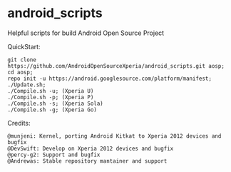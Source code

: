 android_scripts
===============

Helpful scripts for build Android Open Source Project

QuickStart:

    git clone https://github.com/AndroidOpenSourceXperia/android_scripts.git aosp;
    cd aosp;
    repo init -u https://android.googlesource.com/platform/manifest;
    ./Update.sh;
    ./Compile.sh -u; (Xperia U)
    ./Compile.sh -p; (Xperia P)   
    ./Compile.sh -s; (Xperia Sola)
    ./Compile.sh -g; (Xperia Go) 
    
Credits:
    
    @munjeni: Kernel, porting Android Kitkat to Xperia 2012 devices and bugfix
    @DevSwift: Develop on Xperia 2012 devices and bugfix
    @percy-g2: Support and bugfix
    @Andrewas: Stable repository mantainer and support